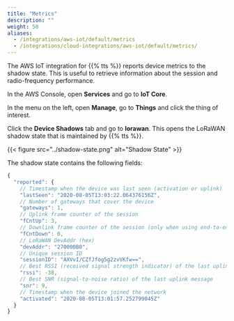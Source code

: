 ```yaml
---
title: "Metrics"
description: ""
weight: 50
aliases:
  - /integrations/aws-iot/default/metrics
  - /integrations/cloud-integrations/aws-iot/default/metrics/
---
```


The AWS IoT integration for {{% tts %}} reports device metrics to the shadow state. This is useful to retrieve information about the session and radio-frequency performance.

<!--more-->

In the AWS Console, open **Services** and go to **IoT Core**.

In the menu on the left, open **Manage**, go to **Things** and click the thing of interest.

Click the **Device Shadows** tab and go to **lorawan**. This opens the LoRaWAN shadow state that is maintained by {{% tts %}}.

{{< figure src="../shadow-state.png" alt="Shadow State" >}}

The shadow state contains the following fields:

```js
{
  "reported": {
    // Timestamp when the device was last seen (activation or uplink)
    "lastSeen": "2020-08-05T13:03:22.064376156Z",
    // Number of gateways that cover the device
    "gateways": 1,
    // Uplink frame counter of the session
    "fCntUp": 3,
    // Downlink frame counter of the session (only when using end-to-end encryption)
    "fCntDown": 0,
    // LoRaWAN DevAddr (hex)
    "devAddr": "270000B0",
    // Unique session ID
    "sessionID": "AXVvI/CZfJfog5g2zvVKfw==",
    // Best RSSI (received signal strength indicator) of the last uplink message
    "rssi": -38,
    // Best SNR (signal-to-noise ratio) of the last uplink message
    "snr": 9,
    // Timestamp when the device joined the network
    "activated": "2020-08-05T13:01:57.252799045Z"
  }
}
```
